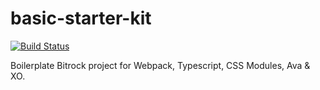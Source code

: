# basic-starter-kit

[![Build Status](https://travis-ci.org/bitrock-frontend/basic-starter-kit.svg?branch=master)](https://travis-ci.org/bitrock-frontend/basic-starter-kit)

Boilerplate Bitrock project for Webpack, Typescript, CSS Modules, Ava &amp; XO.
